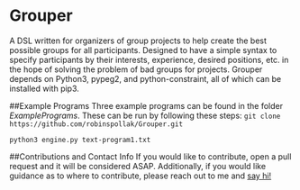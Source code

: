 # Grouper
A DSL written for organizers of group projects to help create the best possible groups for all participants. Designed to have a simple syntax to specify participants by their interests, experience, desired positions, etc. in the hope of solving the problem of bad groups for projects. Grouper depends on Python3, pypeg2, and python-constraint, all of which can be installed with pip3.

##Example Programs
Three example programs can be found in the folder _ExamplePrograms_. These can be run by following these steps:
`git clone https://github.com/robinspollak/Grouper.git`

`python3 engine.py text-program1.txt`

##Contributions and Contact Info
If you would like to contribute, open a pull request and it will be considered ASAP. Additionally, if you would like guidance as to where to contribute, please reach out to me and [say hi!](mailto:robin@pollak.io)

